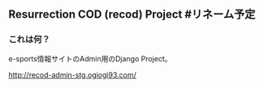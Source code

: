 ## Resurrection COD (recod) Project #リネーム予定
### これは何？
e-sports情報サイトのAdmin用のDjango Project。

http://recod-admin-stg.ogiogi93.com/
